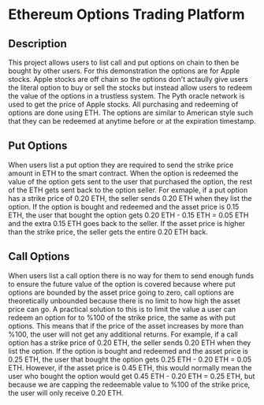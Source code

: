 # Ethereum Options Trading Platform

## Description
This project allows users to list call and put options on chain to then be bought by other users. For this demonstration the options are for Apple stocks. Apple stocks are off chain so the options don't actaully give users the literal option to buy or sell the stocks but instead allow users to redeem the value of the options in a trustless system. The Pyth oracle network is used to get the price of Apple stocks. All purchasing and redeeming of options are done using ETH. The options are similar to American style such that they can be redeemed at anytime before or at the expiration timestamp.

## Put Options
When users list a put option they are required to send the strike price amount in ETH to the smart contract. When the option is redeemed the value of the option gets sent to the user that purchased the option, the rest of the ETH gets sent back to the option seller. For exmaple, if a put option has a strike price of 0.20 ETH, the seller sends 0.20 ETH when they list the option. If the option is bought and redeemed and the asset price is 0.15 ETH, the user that bought the option gets 0.20 ETH - 0.15 ETH = 0.05 ETH and the extra 0.15 ETH goes back to the seller. If the asset price is higher than the strike price, the seller gets the entire 0.20 ETH back.

## Call Options
When users list a call option there is no way for them to send enough funds to ensure the future value of the option is covered because where put options are bounded by the asset price going to zero, call options are theoretically unbounded because there is no limit to how high the asset price can go. A practical solution to this is to limit the value a user can redeem an option for to %100 of the strike price, the same as with put options. This means that if the price of the asset increases by more than %100, the user will not get any additional returns. For example, if a call option has a strike price of 0.20 ETH, the seller sends 0.20 ETH when they list the option. If the option is bought and redeemed and the asset price is 0.25 ETH, the user that bought the option gets 0.25 ETH - 0.20 ETH = 0.05 ETH. However, if the asset price is 0.45 ETH, this would normally mean the user who bought the option would get 0.45 ETH - 0.20 ETH = 0.25 ETH, but because we are capping the redeemable value to %100 of the strike price, the user will only receive 0.20 ETH.